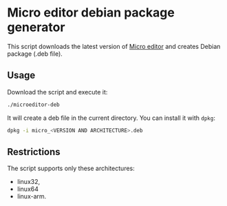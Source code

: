 Micro editor debian package generator
=====================================

This script downloads the latest version of [Micro editor](https://micro-editor.github.io/)
and creates Debian package (.deb file).

Usage
-----

Download the script and execute it:

```bash
./microeditor-deb
```

It will create a deb file in the current directory.
You can install it with `dpkg`:

```bash
dpkg -i micro_<VERSION AND ARCHITECTURE>.deb
```

Restrictions
------------

The script supports only these architectures:

- linux32,
- linux64
- linux-arm.
